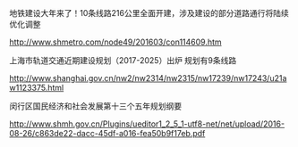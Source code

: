 地铁建设大年来了！10条线路216公里全面开建，涉及建设的部分道路通行将陆续优化调整

http://www.shmetro.com/node49/201603/con114609.htm

上海市轨道交通近期建设规划（2017-2025）出炉 规划有9条线路

http://www.shanghai.gov.cn/nw2/nw2314/nw2315/nw17239/nw17243/u21aw1123375.html


闵行区国民经济和社会发展第十三个五年规划纲要

http://www.shmh.gov.cn/Plugins/ueditor1_2_5_1-utf8-net/net/upload/2016-08-26/c863de22-dacc-45df-a016-fea50b9f17eb.pdf

